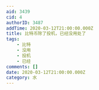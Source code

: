 ```yaml
---
aid: 3439
cid: 4
authorID: 3487
addTime: 2020-03-12T21:00:00.000Z
title: 比特币除了投机，已经没用处了
tags:
    - 比特
    - 没用
    - 投机
    - 已经
comments: []
date: 2020-03-12T21:00:00.000Z
category: 水
---
```



